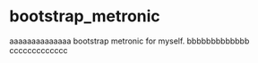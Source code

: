 bootstrap_metronic
==================
aaaaaaaaaaaaaa
bootstrap metronic for myself.
bbbbbbbbbbbbb
ccccccccccccc
